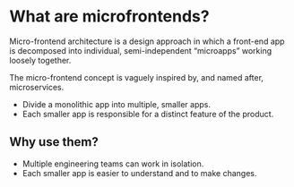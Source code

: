 # What are microfrontends?

Micro-frontend architecture is a design approach in which a front-end app is decomposed into individual, semi-independent “microapps” working loosely together.

The micro-frontend concept is vaguely inspired by, and named after, microservices.

- Divide a monolithic app into multiple, smaller apps.
- Each smaller app is responsible for a distinct feature of the product.

## Why use them?

- Multiple engineering teams can work in isolation.
- Each smaller app is easier to understand and to make changes.

